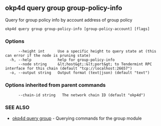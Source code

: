 ## okp4d query group group-policy-info

Query for group policy info by account address of group policy

```
okp4d query group group-policy-info [group-policy-account] [flags]
```

### Options

```
      --height int      Use a specific height to query state at (this can error if the node is pruning state)
  -h, --help            help for group-policy-info
      --node string     &lt;host&gt;:&lt;port&gt; to Tendermint RPC interface for this chain (default "tcp://localhost:26657")
  -o, --output string   Output format (text|json) (default "text")
```

### Options inherited from parent commands

```
      --chain-id string   The network chain ID (default "okp4d")
```

### SEE ALSO

* [okp4d query group](okp4d_query_group.md)	 - Querying commands for the group module

